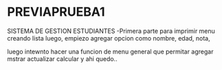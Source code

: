 # PREVIAPRUEBA1
SISTEMA DE GESTION ESTUDIANTES
-Primera parte para imprimir menu creando lista
luego, empiezo agregar opcion como nombre, edad, nota, 

luego intewnto hacer una funcion de menu general que permitar agregar
mstrar
actualizar
calcular
 y ahi quedo..
